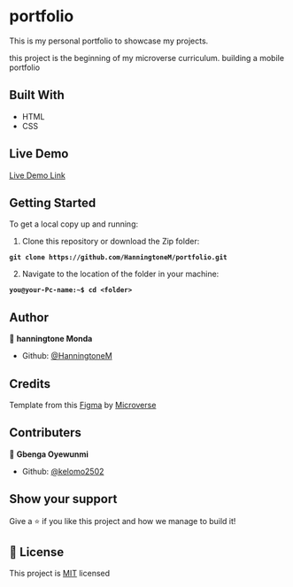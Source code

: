 # portfolio

This is my personal portfolio to showcase my projects.


this project is the beginning of my microverse curriculum. building a mobile portfolio
## Built With

- HTML
- CSS

## Live Demo

[Live Demo Link](https://hanningtonem.github.io/personal-portfolio/)

## Getting Started

To get a local copy up and running:

1. Clone this repository or download the Zip folder:

**``git clone https://github.com/HanningtoneM/portfolio.git``**

2. Navigate to the location of the folder in your machine:

**``you@your-Pc-name:~$ cd <folder>``**

## Author

👤 **hanningtone Monda**

- Github: [@HanningtoneM](https://github.com/HanningtoneM)


## Credits

Template from this [Figma](https://www.figma.com/file/l7SqJ3ZfkAKih9sFxvWSR4/Microverse-Student-Project-1) by [Microverse](https://bit.ly/MicroverseTN)

## Contributers

👤 **Gbenga Oyewunmi**

- Github: [@kelomo2502](https://github.com/kelomo2502)

## Show your support

Give a ⭐️ if you like this project and how we manage to build it!

## 📝 License

This project is [MIT](./MIT.md) licensed
